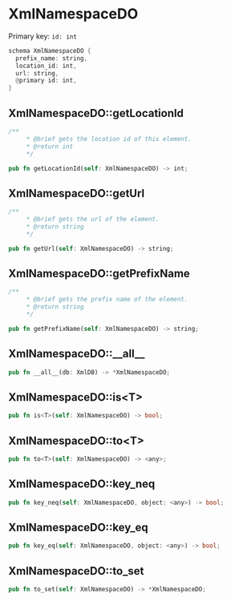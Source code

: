 # XmlNamespaceDO

Primary key: `id: int`

```rust
schema XmlNamespaceDO {
  prefix_name: string,
  location_id: int,
  url: string,
  @primary id: int,
}
```
## XmlNamespaceDO::getLocationId

```rust
/**
     * @brief gets the location id of this element.
     * @return int
     */
```
```rust
pub fn getLocationId(self: XmlNamespaceDO) -> int;
```
## XmlNamespaceDO::getUrl

```rust
/**
     * @brief gets the url of the element.
     * @return string 
     */
```
```rust
pub fn getUrl(self: XmlNamespaceDO) -> string;
```
## XmlNamespaceDO::getPrefixName

```rust
/**
     * @brief gets the prefix name of the element.
     * @return string 
     */
```
```rust
pub fn getPrefixName(self: XmlNamespaceDO) -> string;
```
## XmlNamespaceDO::\_\_all\_\_

```rust
pub fn __all__(db: XmlDB) -> *XmlNamespaceDO;
```
## XmlNamespaceDO::is\<T\>

```rust
pub fn is<T>(self: XmlNamespaceDO) -> bool;
```
## XmlNamespaceDO::to\<T\>

```rust
pub fn to<T>(self: XmlNamespaceDO) -> <any>;
```
## XmlNamespaceDO::key\_neq

```rust
pub fn key_neq(self: XmlNamespaceDO, object: <any>) -> bool;
```
## XmlNamespaceDO::key\_eq

```rust
pub fn key_eq(self: XmlNamespaceDO, object: <any>) -> bool;
```
## XmlNamespaceDO::to\_set

```rust
pub fn to_set(self: XmlNamespaceDO) -> *XmlNamespaceDO;
```

